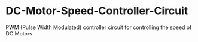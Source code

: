 # DC-Motor-Speed-Controller-Circuit
 PWM (Pulse Width Modulated) controller circuit for controlling the speed of DC Motors

